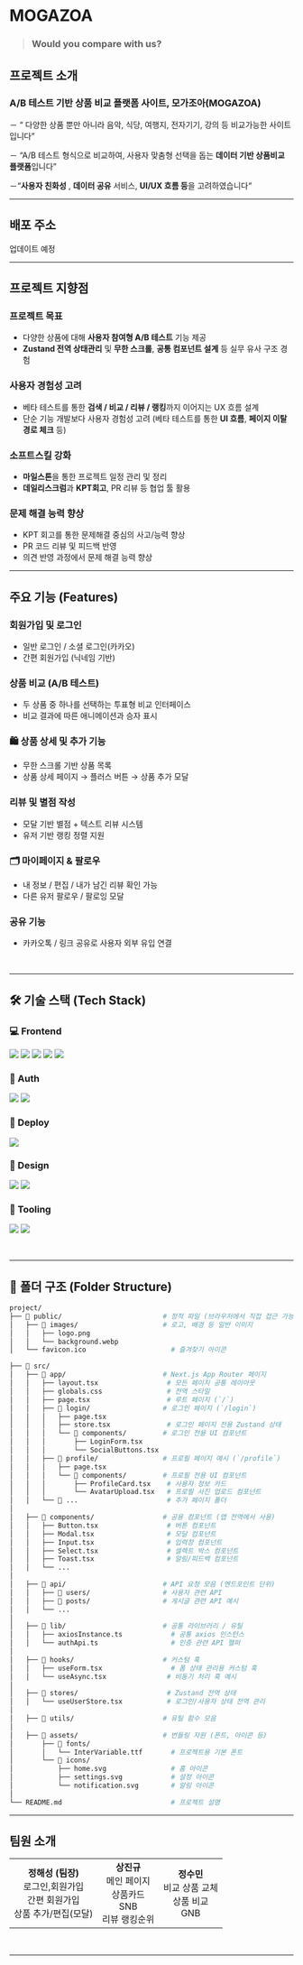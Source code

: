 #  MOGAZOA 

> ### Would you compare with us?
>
> 

## 프로젝트 소개

### A/B 테스트 기반 상품 비교 플랫폼 사이트, 모가조아(MOGAZOA)

－ “ 다양한 상품 뿐만 아니라 음악, 식당, 여행지, 전자기기, 강의 등 비교가능한 사이트입니다”

－ “A/B 테스트 형식으로 비교하여, 사용자 맞춤형 선택을 돕는 **데이터 기반 상품비교 플랫폼**입니다”

－“**사용자 친화성** , **데이터 공유** 서비스, **UI/UX 흐름 등**을 고려하였습니다“
<br>

---
##  배포 주소

업데이트 예정

---
##  프로젝트 지향점 

### 프로젝트 목표
- 다양한 상품에 대해 **사용자 참여형 A/B 테스트** 기능 제공
- **Zustand 전역 상태관리** 및 **무한 스크롤**, **공통 컴포넌트 설계** 등 실무 유사 구조 경험

### **사용자 경험성 고려**

- 베타 테스트를 통한 **검색 / 비교 / 리뷰 / 랭킹**까지 이어지는 UX 흐름 설계
- 단순 기능 개발보다 사용자 경험성 고려 (베타 테스트를 통한 **UI 흐름**, **페이지 이탈 경로 체크** 등)

### **소프트스킬 강화**

- **마일스톤**을 통한 프로젝트 일정 관리 및 정리
- **데일리스크럼**과 **KPT회고**, PR 리뷰 등 협업 툴 활용

### **문제 해결 능력 향상**


- KPT 회고를 통한 문제해결 중심의 사고/능력 향상 
- PR 코드 리뷰 및 피드백 반영
- 의견 반영 과정에서 문제 해결 능력 향상
 
---


##  주요 기능 (Features)

###  회원가입 및 로그인

- 일반 로그인 / 소셜 로그인(카카오)
- 간편 회원가입 (닉네임 기반)

###  상품 비교 (A/B 테스트)

- 두 상품 중 하나를 선택하는 투표형 비교 인터페이스
- 비교 결과에 따른 애니메이션과 승자 표시

### 🛍 상품 상세 및 추가 기능

- 무한 스크롤 기반 상품 목록
- 상품 상세 페이지 → 플러스 버튼 → 상품 추가 모달

###  리뷰 및 별점 작성

- 모달 기반 별점 + 텍스트 리뷰 시스템
- 유저 기반 랭킹 정렬 지원

### 🗂 마이페이지 & 팔로우

- 내 정보 / 편집 / 내가 남긴 리뷰 확인 가능
- 다른 유저 팔로우 / 팔로잉 모달

###  공유 기능

- 카카오톡 / 링크 공유로 사용자 외부 유입 연결


<br>

---



## 🛠️ 기술 스택 (Tech Stack) 

### 💻 Frontend

<img src="https://img.shields.io/badge/Next.js-000000?style=for-the-badge&logo=next.js&logoColor=white"> <img src="https://img.shields.io/badge/TypeScript-3178C6?style=for-the-badge&logo=typescript&logoColor=white"> <img src="https://img.shields.io/badge/React_Query-FF4154?style=for-the-badge&logo=reactquery&logoColor=white"> <img src="https://img.shields.io/badge/Zustand-000000?style=for-the-badge&logo=Zustand&logoColor=white"> <img src="https://img.shields.io/badge/TailwindCSS-06B6D4?style=for-the-badge&logo=tailwindcss&logoColor=white">

### 🔐 Auth

<img src="https://img.shields.io/badge/localStorage-cccccc?style=for-the-badge"> <img src="https://img.shields.io/badge/Kakao_OAuth-FFCD00?style=for-the-badge&logo=KakaoTalk&logoColor=000000">

### 🚀 Deploy

<img src="https://img.shields.io/badge/Vercel-000000?style=for-the-badge&logo=vercel&logoColor=white">

### 🎨 Design

<img src="https://img.shields.io/badge/Figma-F24E1E?style=for-the-badge&logo=figma&logoColor=white"> <img src="https://img.shields.io/badge/Notion-000000?style=for-the-badge&logo=notion&logoColor=white">

### 🧰 Tooling

<img src="https://img.shields.io/badge/ESLint-4B32C3?style=for-the-badge&logo=eslint&logoColor=white"> <img src="https://img.shields.io/badge/Prettier-F7B93E?style=for-the-badge&logo=prettier&logoColor=white">


<br>

--- 

## 🧩 폴더 구조 (Folder Structure)

```bash
project/
├── 📁 public/                         # 정적 파일 (브라우저에서 직접 접근 가능)
│   ├── 📁 images/                     # 로고, 배경 등 일반 이미지
│   │   ├── logo.png
│   │   └── background.webp
│   └── favicon.ico                     # 즐겨찾기 아이콘

├── 📁 src/
│   ├── 📁 app/                        # Next.js App Router 페이지
│   │   ├── layout.tsx                 # 모든 페이지 공통 레이아웃
│   │   ├── globals.css                # 전역 스타일
│   │   ├── page.tsx                   # 루트 페이지 (`/`)
│   │   ├── 📁 login/                  # 로그인 페이지 (`/login`)
│   │   │   ├── page.tsx
│   │   │   ├── store.tsx              # 로그인 페이지 전용 Zustand 상태
│   │   │   └── 📁 components/         # 로그인 전용 UI 컴포넌트
│   │   │       ├── LoginForm.tsx
│   │   │       └── SocialButtons.tsx
│   │   ├── 📁 profile/                # 프로필 페이지 예시 (`/profile`)
│   │   │   ├── page.tsx
│   │   │   └── 📁 components/         # 프로필 전용 UI 컴포넌트
│   │   │       ├── ProfileCard.tsx    # 사용자 정보 카드
│   │   │       └── AvatarUpload.tsx   # 프로필 사진 업로드 컴포넌트
│   │   └── 📁 ...                      # 추가 페이지 폴더
│
│   ├── 📁 components/                 # 공용 컴포넌트 (앱 전역에서 사용)
│   │   ├── Button.tsx                 # 버튼 컴포넌트
│   │   ├── Modal.tsx                  # 모달 컴포넌트
│   │   ├── Input.tsx                  # 입력창 컴포넌트
│   │   ├── Select.tsx                 # 셀렉트 박스 컴포넌트
│   │   ├── Toast.tsx                  # 알림/피드백 컴포넌트
│   │   └── ...
│
│   ├── 📁 api/                        # API 요청 모음 (엔드포인트 단위)
│   │   ├── 📁 users/                  # 사용자 관련 API
│   │   ├── 📁 posts/                  # 게시글 관련 API 예시
│   │   └── ...
│
│   ├── 📁 lib/                        # 공통 라이브러리 / 유틸
│   │   ├── axiosInstance.ts            # 공통 axios 인스턴스
│   │   └── authApi.ts                  # 인증 관련 API 헬퍼
│
│   ├── 📁 hooks/                      # 커스텀 훅
│   │   ├── useForm.tsx                 # 폼 상태 관리용 커스텀 훅
│   │   └── useAsync.tsx               # 비동기 처리 훅 예시
│
│   ├── 📁 stores/                      # Zustand 전역 상태
│   │   └── useUserStore.tsx           # 로그인/사용자 상태 전역 관리
│
│   ├── 📁 utils/                      # 유틸 함수 모음
│
│   ├── 📁 assets/                     # 번들링 자원 (폰트, 아이콘 등)
│       ├── 📁 fonts/
│       │   └── InterVariable.ttf       # 프로젝트용 기본 폰트
│       └── 📁 icons/                  
│           ├── home.svg                # 홈 아이콘
│           ├── settings.svg            # 설정 아이콘
│           └── notification.svg        # 알림 아이콘
│
└── README.md                           # 프로젝트 설명


```

---

<h2> 팀원 소개</h2>

<table>
  <tr>
    <td align="center">
      <b>정해성 (팀장)</b><br />
      로그인,회원가입<br />
      간편 회원가입<br />
      상품 추가/편집(모달) <br />
    </td>
    <td align="center">
      <b>상진규</b><br />
      메인 페이지<br />
      상품카드<br />
      SNB <br />
      리뷰 랭킹순위 <br />
    </td>   
    <td align="center">
      <b>정수민</b><br />
      비교 상품 교체<br />
      상품 비교<br />
      GNB<br />
    </td>     
  </tr>
</table>

<br>

---



